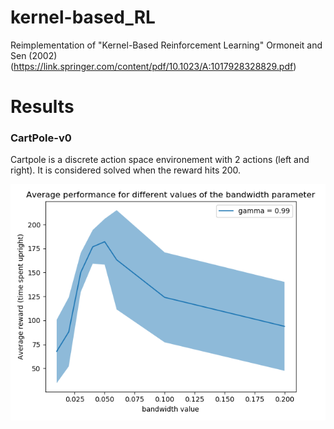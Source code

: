 # kernel-based_RL
Reimplementation of "Kernel-Based Reinforcement Learning" Ormoneit and Sen (2002) (https://link.springer.com/content/pdf/10.1023/A:1017928328829.pdf)

# Results

### CartPole-v0

Cartpole is a discrete action space environement with 2 actions (left and right). It is considered solved when the reward hits 200.

![kbrl Cartpole](plots/kbrl_diff_bandwidth_gamma=099_myVI.png)
